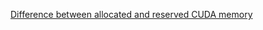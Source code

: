 [Difference between allocated and reserved CUDA memory](https://github.com/pytorch/pytorch/issues/40989)
